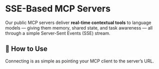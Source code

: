 # SSE-Based MCP Servers

Our public MCP servers deliver **real-time contextual tools** to language models — giving them memory, shared state, and task awareness — all through a simple Server-Sent Events (SSE) stream.

## 🔌 How to Use

Connecting is as simple as pointing your MCP client to the server’s URL.
